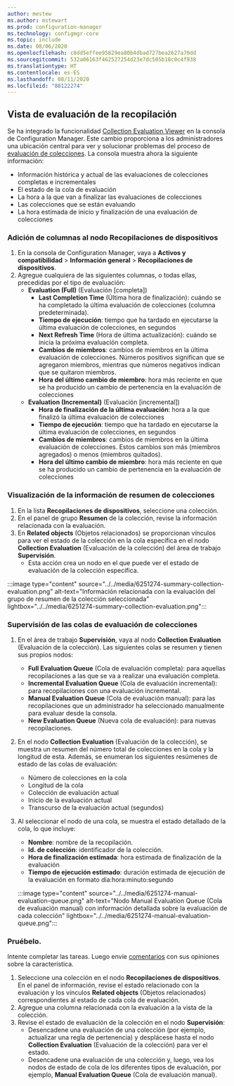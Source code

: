 ```yaml
---
author: mestew
ms.author: mstewart
ms.prod: configuration-manager
ms.technology: configmgr-core
ms.topic: include
ms.date: 08/06/2020
ms.openlocfilehash: c8dd5effee95829ea80b4dbad727bea2627a70dd
ms.sourcegitcommit: 532a06163f462527254d23e7dc505b18c0c4f938
ms.translationtype: HT
ms.contentlocale: es-ES
ms.lasthandoff: 08/11/2020
ms.locfileid: "88122274"
---
```

## <a name="collection-evaluation-view"></a><a name="bkmk_colleval"></a> Vista de evaluación de la recopilación
<!--6251274-->
Se ha integrado la funcionalidad [Collection Evaluation Viewer](../../../../support/ceviewer.md) en la consola de Configuration Manager. Este cambio proporciona a los administradores una ubicación central para ver y solucionar problemas del proceso de [evaluación de colecciones](../../../../clients/manage/collections/collection-evaluation.md). La consola muestra ahora la siguiente información:

- Información histórica y actual de las evaluaciones de colecciones completas e incrementales
- El estado de la cola de evaluación
- La hora a la que van a finalizar las evaluaciones de colecciones
- Las colecciones que se están evaluando
- La hora estimada de inicio y finalización de una evaluación de colecciones

### <a name="add-columns-for-the-device-collections-node"></a>Adición de columnas al nodo **Recopilaciones de dispositivos**

1. En la consola de Configuration Manager, vaya a **Activos y compatibilidad** > **Información general** > **Recopilaciones de dispositivos**.
1. Agregue cualquiera de las siguientes columnas, o todas ellas, precedidas por el tipo de evaluación:
   - **Evaluation (Full)** (Evaluación [completa])
      - **Last Completion Time** (Última hora de finalización): cuándo se ha completado la última evaluación de colecciones (columna predeterminada).
      - **Tiempo de ejecución**: tiempo que ha tardado en ejecutarse la última evaluación de colecciones, en segundos
      - **Next Refresh Time** (Hora de última actualización): cuándo se inicia la próxima evaluación completa.
      - **Cambios de miembros**: cambios de miembros en la última evaluación de colecciones. Números positivos significan que se agregaron miembros, mientras que números negativos indican que se quitaron miembros.
      - **Hora del último cambio de miembro**: hora más reciente en que se ha producido un cambio de pertenencia en la evaluación de colecciones
   - **Evaluation (Incremental)** (Evaluación [incremental])
      - **Hora de finalización de la última evaluación**: hora a la que finalizó la última evaluación de colecciones
      - **Tiempo de ejecución**: tiempo que ha tardado en ejecutarse la última evaluación de colecciones, en segundos
      - **Cambios de miembros**: cambios de miembros en la última evaluación de colecciones. Estos cambios son más (miembros agregados) o menos (miembros quitados).
      - **Hora del último cambio de miembro**: hora más reciente en que se ha producido un cambio de pertenencia en la evaluación de colecciones

### <a name="view-collection-summary-information"></a>Visualización de la información de resumen de colecciones

1. En la lista **Recopilaciones de dispositivos**, seleccione una colección.
1. En el panel de grupo **Resumen** de la colección, revise la información relacionada con la evaluación.
1. En **Related objects** (Objetos relacionados) se proporcionan vínculos para ver el estado de la colección en la cola específica en el nodo **Collection Evaluation** (Evaluación de la colección) del área de trabajo **Supervisión**.
   - Esta acción crea un nodo en el que puede ver el estado de evaluación de la colección específica.  

:::image type="content" source="../../media/6251274-summary-collection-evaluation.png" alt-text="Información relacionada con la evaluación del grupo de resumen de la colección seleccionada" lightbox="../../media/6251274-summary-collection-evaluation.png":::

### <a name="monitoring-collection-evaluation-queues"></a>Supervisión de las colas de evaluación de colecciones

1. En el área de trabajo **Supervisión**, vaya al nodo **Collection Evaluation** (Evaluación de la colección). Las siguientes colas se resumen y tienen sus propios nodos:
   - **Full Evaluation Queue** (Cola de evaluación completa): para aquellas recopilaciones a las que se va a realizar una evaluación completa.
   - **Incremental Evaluation Queue** (Cola de evaluación incremental): para recopilaciones con una evaluación incremental.
   - **Manual Evaluation Queue** (Cola de evaluación manual): para las recopilaciones que un administrador ha seleccionado manualmente para evaluar desde la consola.
   - **New Evaluation Queue** (Nueva cola de evaluación): para nuevas recopilaciones.
1. En el nodo **Collection Evaluation** (Evaluación de la colección), se muestra un resumen del número total de colecciones en la cola y la longitud de esta. Además, se enumeran los siguientes resúmenes de estado de las colas de evaluación:
   - Número de colecciones en la cola
   - Longitud de la cola
   - Colección de evaluación actual
   - Inicio de la evaluación actual
   - Transcurso de la evaluación actual (segundos)
1. Al seleccionar el nodo de una cola, se muestra el estado detallado de la cola, lo que incluye: 
   - **Nombre**: nombre de la recopilación.
   - **Id. de colección**:  identificador de la colección.
   - **Hora de finalización estimada**: hora estimada de finalización de la evaluación
   - **Tiempo de ejecución estimado**: duración estimada de ejecución de la evaluación en formato día:hora:minuto:segundo

   :::image type="content" source="../../media/6251274-manual-evaluation-queue.png" alt-text="Nodo Manual Evaluation Queue (Cola de evaluación manual) con información detallada sobre la evaluación de cada colección" lightbox="../../media/6251274-manual-evaluation-queue.png":::

### <a name="try-it-out"></a><a name="bkmk_try_colleval"></a> Pruébelo.

Intente completar las tareas. Luego envíe [comentarios](../../technical-preview-2003.md#bkmk_feedback) con sus opiniones sobre la característica.

1. Seleccione una colección en el nodo **Recopilaciones de dispositivos**. En el panel de información, revise el estado relacionado con la evaluación y los vínculos **Related objects** (Objetos relacionados) correspondientes al estado de cada cola de evaluación.
1. Agregue una columna relacionada con la evaluación a la vista de la colección.
1. Revise el estado de evaluación de la colección en el nodo **Supervisión**:
   - Desencadene una evaluación de una colección (por ejemplo, actualizar una regla de pertenencia) y desplácese hasta el nodo **Collection Evaluation** (Evaluación de la colección) para ver el estado.
   - Desencadene una evaluación de una colección y, luego, vea los nodos de estado de cola de los diferentes tipos de evaluación, por ejemplo, **Manual Evaluation Queue** (Cola de evaluación manual).
